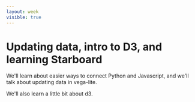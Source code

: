 ```yaml
---
layout: week
visible: true
---
```


# Updating data, intro to D3, and learning Starboard

We'll learn about easier ways to connect Python and Javascript, and we'll talk about updating data in vega-lite.

We'll also learn a little bit about d3.

